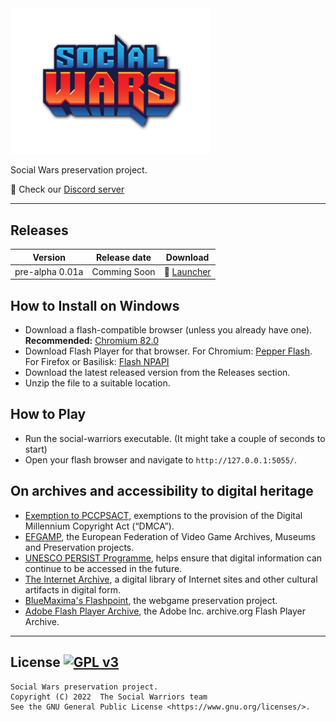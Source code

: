 <img src="templates/img/logo.png" width=320px>

Social Wars preservation project.

:speech_balloon: Check our [Discord server](https://discord.gg/#)

---

## Releases

| Version | Release date | Download |
| --- | --- | --- |
| pre-alpha 0.01a | Comming Soon      | :ticket: [Launcher](../../releases/download/0.01a/social-warriors_0.01a.zip) |

## How to Install on Windows

- Download a flash-compatible browser (unless you already have one). **Recommended:** [Chromium 82.0](https://chromium.en.uptodown.com/windows/download/2181158)
- Download Flash Player for that browser. For Chromium: [Pepper Flash](https://archive.org/download/flashplayerarchive/pub/flashplayer/installers/archive/fp_32.0.0.371_archive.zip/32_0_r0_371%2Fflashplayer32_0r0_371_winpep.exe). For Firefox or Basilisk: [Flash NPAPI](https://archive.org/download/flashplayerarchive/pub/flashplayer/installers/archive/fp_32.0.0.371_archive.zip/32_0_r0_371%2Fflashplayer32_0r0_371_win.exe)
- Download the latest released version from the Releases section.
- Unzip the file to a suitable location.

## How to Play

- Run the social-warriors executable. (It might take a couple of seconds to start)
- Open your flash browser and navigate to `http://127.0.0.1:5055/`.

## On archives and accessibility to digital heritage

- [Exemption to PCCPSACT](https://www.federalregister.gov/documents/2018/10/26/2018-23241/exemption-to-prohibition-on-circumvention-of-copyright-protection-systems-for-access-control), exemptions to the provision of the Digital Millennium Copyright Act (“DMCA”). 
- [EFGAMP](https://efgamp.eu/), the European Federation of Video Game Archives, Museums and Preservation projects.
- [UNESCO PERSIST Programme](https://unescopersist.org/), helps ensure that digital information can continue to be accessed in the future.
- [The Internet Archive](https://archive.org/), a digital library of Internet sites and other cultural artifacts in digital form.
- [BlueMaxima's Flashpoint](https://bluemaxima.org/flashpoint/), the webgame preservation project.
- [Adobe Flash Player Archive](https://archive.org/download/flashplayerarchive/), the Adobe Inc. archive.org Flash Player Archive.

---

## License [![GPL v3](https://img.shields.io/badge/GPL%20v3-blue)](http://www.gnu.org/licenses/gpl-3.0)

```
Social Wars preservation project.
Copyright (C) 2022  The Social Warriors team
See the GNU General Public License <https://www.gnu.org/licenses/>.
```
